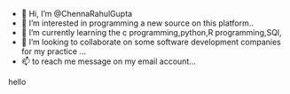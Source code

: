 - 👋 Hi, I’m @ChennaRahulGupta
- 👀 I’m interested in programming a new source on this platform..
- 🌱 I’m currently learning the c programming,python,R programming,SQl,
- 💞️ I’m looking to collaborate on some software development companies for my practice ...
- 📫 to reach me message on my email account...

hello
<!---
ChennaRahulGupta/ChennaRahulGupta is a ✨ special ✨ repository because its `README.md` (this file) appears on your GitHub profile.
You can click the Preview link to take a look at your changes.
--->
